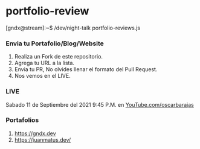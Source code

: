 # portfolio-review
[gndx@stream]:~$ /dev/night-talk portfolio-reviews.js


### Envia tu Portafolio/Blog/Website

1. Realiza un Fork de este repositorio.
2. Agrega tu URL a la lista.
3. Envia tu PR, No olvides llenar el formato del Pull Request.
4. Nos vemos en el LIVE.

### LIVE

Sabado 11 de Septiembre del 2021 9:45 P.M. en [YouTube.com/oscarbarajas](https://youtube.com/oscarbarajas)

### Portafolios

1. https://gndx.dev
2. https://juanmatus.dev/
